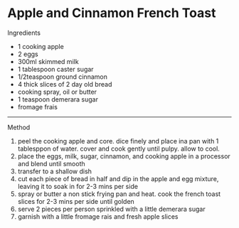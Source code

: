 # Apple and Cinnamon French Toast

Ingredients

-   1 cooking apple
-   2 eggs
-   300ml skimmed milk
-   1 tablespoon caster sugar
-   1/2teaspoon ground cinnamon
-   4 thick slices of 2 day old bread
-   cooking spray, oil or butter
-   1 teaspoon demerara sugar
-   fromage frais

--------------------------------------------------------------------------------

Method

1.  peel the cooking apple and core. dice finely and place ina pan with 1
    tablesppon of water. cover and cook gently until pulpy. allow to cool.
2.  place the eggs, milk, sugar, cinnamon, and cooking apple in a processor and
    blend until smooth
3.  transfer to a shallow dish
4.  cut each piece of bread in half and dip in the apple and egg mixture,
    leaving it to soak in for 2-3 mins per side
5.  spray or butter a non stick frying pan and heat. cook the french toast
    slices for 2-3 mins per side until golden
6.  serve 2 pieces per person sprinkled with a little demerara sugar
7.  garnish with a little fromage rais and fresh apple slices
